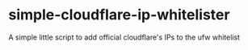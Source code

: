 # simple-cloudflare-ip-whitelister
A simple little script to add official cloudflare's IPs to the ufw whitelist
